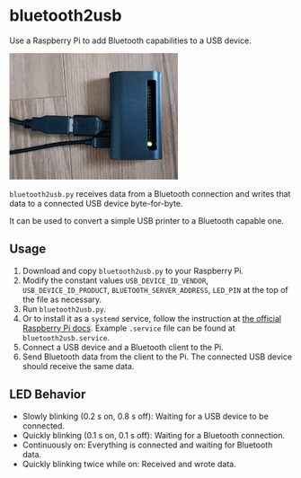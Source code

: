 # bluetooth2usb

Use a Raspberry Pi to add Bluetooth capabilities to a USB device.

<img alt="Title image" src="/images/20210710_160922.jpg" width=300>

`bluetooth2usb.py` receives data from a Bluetooth connection and writes that data to a connected USB device byte-for-byte.

It can be used to convert a simple USB printer to a Bluetooth capable one.


## Usage

1. Download and copy `bluetooth2usb.py` to your Raspberry Pi.
2. Modify the constant values `USB_DEVICE_ID_VENDOR`, `USB_DEVICE_ID_PRODUCT`, `BLUETOOTH_SERVER_ADDRESS`, `LED_PIN` at the top of the file as necessary.
3. Run `bluetooth2usb.py`.
4. Or to install it as a `systemd` service, follow the instruction at [the official Raspberry Pi docs](https://www.raspberrypi.org/documentation/linux/usage/systemd.md). Example `.service` file can be found at `bluetooth2usb.service`.
5. Connect a USB device and a Bluetooth client to the Pi.
6. Send Bluetooth data from the client to the Pi. The connected USB device should receive the same data.


## LED Behavior

* Slowly blinking (0.2 s on, 0.8 s off): Waiting for a USB device to be connected.
* Quickly blinking (0.1 s on, 0.1 s off): Waiting for a Bluetooth connection.
* Continuously on: Everything is connected and waiting for Bluetooth data.
* Quickly blinking twice while on: Received and wrote data.
